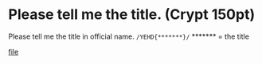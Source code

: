 # Please tell me the title. (Crypt 150pt)

Please tell me the title in official name. 
`/YEHD{*******}/` ******* = the title

[file](./file)

